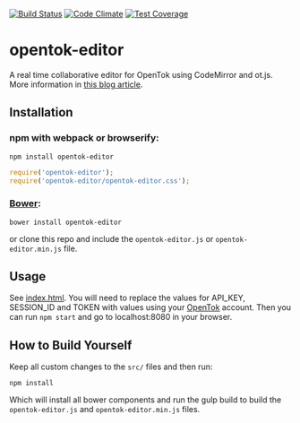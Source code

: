 [![Build Status](https://travis-ci.org/aullman/opentok-editor.svg?branch=master)](https://travis-ci.org/aullman/opentok-editor)
[![Code Climate](https://codeclimate.com/github/aullman/opentok-editor/badges/gpa.svg)](https://codeclimate.com/github/aullman/opentok-editor)
[![Test Coverage](https://codeclimate.com/github/aullman/opentok-editor/badges/coverage.svg)](https://codeclimate.com/github/aullman/opentok-editor)

# opentok-editor

A real time collaborative editor for OpenTok using CodeMirror and ot.js. More information in [this blog article](http://www.tokbox.com/blog/collaborative-editor/).

## Installation

### npm with webpack or browserify:

`npm install opentok-editor`

```js
require('opentok-editor');
require('opentok-editor/opentok-editor.css');
```

### [Bower](http://bower.io/):

`bower install opentok-editor`

or clone this repo and include the `opentok-editor.js` or `opentok-editor.min.js` file.

## Usage

See [index.html](index.html). You will need to replace the values for API_KEY, SESSION_ID and TOKEN with values using your [OpenTok](https://www.tokbox.com/opentok) account. Then you can run `npm start` and go to localhost:8080 in your browser.

## How to Build Yourself

Keep all custom changes to the `src/` files and then run:

```
npm install
```

Which will install all bower components and run the gulp build to build the `opentok-editor.js` and `opentok-editor.min.js` files.

